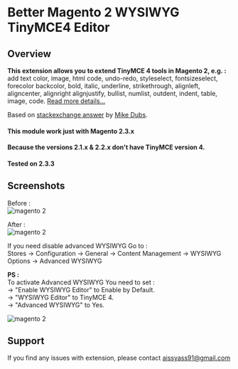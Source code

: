 # Better Magento 2 WYSIWYG TinyMCE4 Editor

## Overview 

**This extension allows you to extend TinyMCE 4 tools in Magento 2, e.g. :** add text color, image, html code, undo-redo, styleselect, fontsizeselect, forecolor backcolor, bold, italic, underline, strikethrough, alignleft, aligncenter, alignright alignjustify, bullist, numlist, outdent, indent, table, image, code. [Read more details...](https://www.tiny.cloud/docs-4x/)

Based on [stackexchange answer](https://magento.stackexchange.com/questions/263745/magento-2-3-tinymce4-toolbar-and-plugin-configuration#answer-263891) by [Mike Dubs](https://magento.stackexchange.com/users/77224/mike-dubs).

#### This module work just with Magento 2.3.x
#### Because the versions 2.1.x & 2.2.x don't have TinyMCE version 4.
#### Tested on 2.3.3

## Screenshots
Before :      
![magento 2](https://user-images.githubusercontent.com/32301699/73922806-06a08c00-48ca-11ea-86f4-9962463c2ef3.jpg)

After :     
![magento 2](https://user-images.githubusercontent.com/32301699/73922828-10c28a80-48ca-11ea-90bc-d7f543fa9f25.jpg)

If you need disable advanced WYSIWYG Go to :    
Stores -> Configuration -> General -> Content Management -> WYSIWYG Options -> Advanced WYSIWYG

**PS :**    
To activate Advanced WYSIWYG You need to set :         
     → "Enable WYSIWYG Editor" to Enable by Default.     
     → "WYSIWYG Editor" to TinyMCE 4.      
     → "Advanced WYSIWYG" to Yes.      
     
![magento 2](https://user-images.githubusercontent.com/32301699/73925806-e1624c80-48ce-11ea-83ac-0ca48419e5c0.jpg)

## Support
If you find any issues with extension, please contact aissyass91@gmail.com